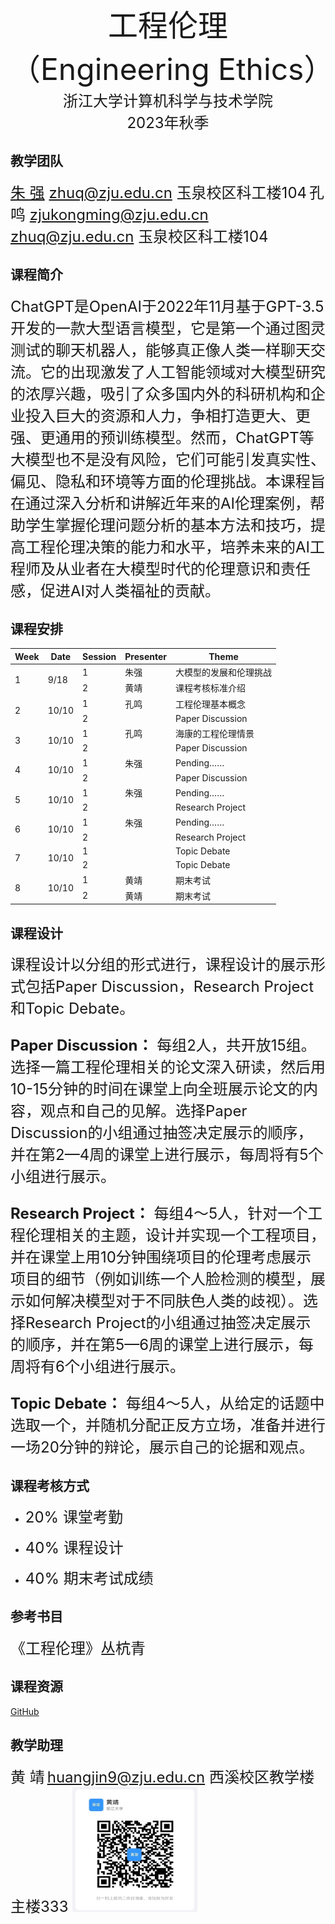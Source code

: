 <center> <font size="10">工程伦理（Engineering Ethics）</font></center>
<center> <font size="5">浙江大学计算机科学与技术学院</font></center>
<center> <font size="5">2023年秋季</font></center>

## 教学团队

<font size="5">[朱  强](https://person.zju.edu.cn/zhuq?ivk_sa=1025922p) <zhuq@zju.edu.cn> 玉泉校区科工楼104</font>
<font size="5">孔  鸣 <zjukongming@zju.edu.cn> <zhuq@zju.edu.cn> 玉泉校区科工楼104</font>

## 课程简介
<font size="5">ChatGPT是OpenAI于2022年11月基于GPT-3.5开发的一款大型语言模型，它是第一个通过图灵测试的聊天机器人，能够真正像人类一样聊天交流。它的出现激发了人工智能领域对大模型研究的浓厚兴趣，吸引了众多国内外的科研机构和企业投入巨大的资源和人力，争相打造更大、更强、更通用的预训练模型。然而，ChatGPT等大模型也不是没有风险，它们可能引发真实性、偏见、隐私和环境等方面的伦理挑战。本课程旨在通过深入分析和讲解近年来的AI伦理案例，帮助学生掌握伦理问题分析的基本方法和技巧，提高工程伦理决策的能力和水平，培养未来的AI工程师及从业者在大模型时代的伦理意识和责任感，促进AI对人类福祉的贡献。</font>

## 课程安排

<table>
<thead>
  <tr>
    <th>Week</th>
    <th>Date</th>
    <th>Session</th>
    <th>Presenter</th>
    <th>Theme</th>
  </tr>
</thead>
<tbody>
  <tr>
    <td rowspan="2">1</td>
    <td rowspan="2">9/18</td>
    <td>1</td>
    <td>朱强</td>
    <td>大模型的发展和伦理挑战</td>
  </tr>
  <tr>
    <td>2</td>
    <td>黄靖</td>
    <td>课程考核标准介绍</td>
  </tr>
  <tr>
    <td rowspan="2">2</td>
    <td rowspan="2">10/10</td>
    <td>1</td>
    <td>孔鸣</td>
    <td>工程伦理基本概念</td>
  </tr>
  <tr>
    <td>2</td>
    <td></td>
    <td>Paper Discussion</td>
  </tr>
  <tr>
    <td rowspan="2">3</td>
    <td rowspan="2">10/10</td>
    <td>1</td>
    <td>孔鸣</td>
    <td>海康的工程伦理情景</td>
  </tr>
  <tr>
    <td>2</td>
    <td></td>
    <td>Paper Discussion</td>
  </tr>
  <tr>
    <td rowspan="2">4</td>
    <td rowspan="2">10/10</td>
    <td>1</td>
    <td>朱强</td>
    <td>Pending……</td>
  </tr>
  <tr>
    <td>2</td>
    <td></td>
    <td>Paper Discussion</td>
  </tr>
  <tr>
    <td rowspan="2">5</td>
    <td rowspan="2">10/10</td>
    <td>1</td>
    <td>朱强</td>
    <td>Pending……</td>
  </tr>
  <tr>
    <td>2</td>
    <td></td>
    <td>Research Project</td>
  </tr>
  <tr>
    <td rowspan="2">6</td>
    <td rowspan="2">10/10</td>
    <td>1</td>
    <td>朱强</td>
    <td>Pending……</td>
  </tr>
  <tr>
    <td>2</td>
    <td></td>
    <td>Research Project</td>
  </tr>
  <tr>
    <td rowspan="2">7</td>
    <td rowspan="2">10/10</td>
    <td>1</td>
    <td></td>
    <td>Topic Debate</td>
  </tr>
  <tr>
    <td>2</td>
    <td></td>
    <td>Topic Debate</td>
  </tr>
  <tr>
    <td rowspan="2">8</td>
    <td rowspan="2">10/10</td>
    <td>1</td>
    <td>黄靖</td>
    <td>期末考试</td>
  </tr>
  <tr>
    <td>2</td>
    <td>黄靖</td>
    <td>期末考试</td>
  </tr>
</tbody>
</table>

## 课程设计
<font size="5">
课程设计以分组的形式进行，课程设计的展示形式包括Paper Discussion，Research Project和Topic Debate。

**Paper Discussion：** 每组2人，共开放15组。选择一篇工程伦理相关的论文深入研读，然后用10-15分钟的时间在课堂上向全班展示论文的内容，观点和自己的见解。选择Paper Discussion的小组通过抽签决定展示的顺序，并在第2—4周的课堂上进行展示，每周将有5个小组进行展示。

**Research Project：** 每组4～5人，针对一个工程伦理相关的主题，设计并实现一个工程项目，并在课堂上用10分钟围绕项目的伦理考虑展示项目的细节（例如训练一个人脸检测的模型，展示如何解决模型对于不同肤色人类的歧视）。选择Research Project的小组通过抽签决定展示的顺序，并在第5—6周的课堂上进行展示，每周将有6个小组进行展示。

**Topic Debate：** 每组4～5人，从给定的话题中选取一个，并随机分配正反方立场，准备并进行一场20分钟的辩论，展示自己的论据和观点。
</font>

## 课程考核方式

- <font size="5">20% 课堂考勤</font>

- <font size="5">40% 课程设计</font>

- <font size="5">40% 期末考试成绩</font>
## 参考书目

<font size="5">《工程伦理》丛杭青</font>

## 课程资源
[GitHub](https://github.com/huangjinghuangjing/engineering-ethics.github.io/tree/main)

## 教学助理

<font size="5">黄  靖</font>
<font size="5"><huangjin9@zju.edu.cn> </font>
<font size="5">西溪校区教学楼主楼333 </font>
<img src="dd.jpg" alt="这是一张图片" width="200" height="200">
